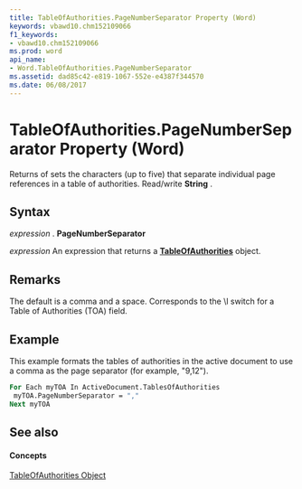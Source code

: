 ```yaml
---
title: TableOfAuthorities.PageNumberSeparator Property (Word)
keywords: vbawd10.chm152109066
f1_keywords:
- vbawd10.chm152109066
ms.prod: word
api_name:
- Word.TableOfAuthorities.PageNumberSeparator
ms.assetid: dad85c42-e819-1067-552e-e4387f344570
ms.date: 06/08/2017
---
```



# TableOfAuthorities.PageNumberSeparator Property (Word)

Returns of sets the characters (up to five) that separate individual page references in a table of authorities. Read/write **String** .


## Syntax

 _expression_ . **PageNumberSeparator**

 _expression_ An expression that returns a **[TableOfAuthorities](tableofauthorities-object-word.md)** object.


## Remarks

The default is a comma and a space. Corresponds to the \l switch for a Table of Authorities (TOA) field.


## Example

This example formats the tables of authorities in the active document to use a comma as the page separator (for example, "9,12").


```vb
For Each myTOA In ActiveDocument.TablesOfAuthorities 
 myTOA.PageNumberSeparator = "," 
Next myTOA
```


## See also


#### Concepts


[TableOfAuthorities Object](tableofauthorities-object-word.md)

